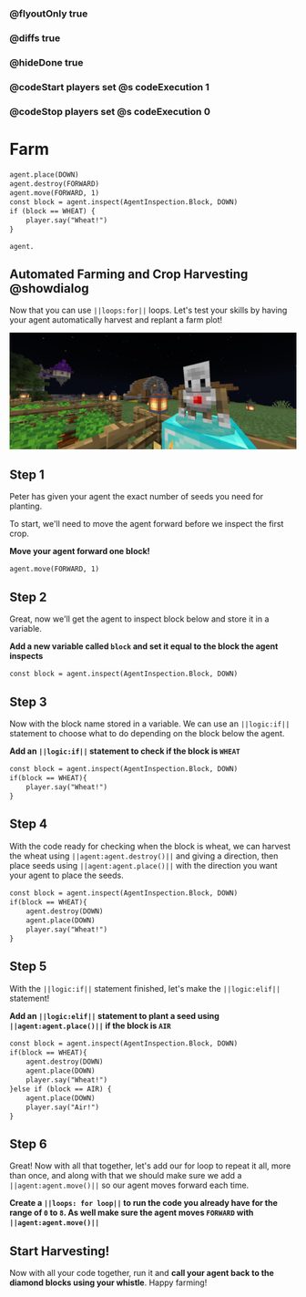 ### @flyoutOnly true
### @diffs true
### @hideDone true
### @codeStart players set @s codeExecution 1
### @codeStop players set @s codeExecution 0

# Farm

```ghost
agent.place(DOWN)
agent.destroy(FORWARD)
agent.move(FORWARD, 1)
const block = agent.inspect(AgentInspection.Block, DOWN)
if (block == WHEAT) {
    player.say("Wheat!")
}
```

```template
agent.
```

## Automated Farming and Crop Harvesting @showdialog

Now that you can use ``||loops:for||`` loops. Let's test your skills by having your agent automatically harvest and replant a farm plot!

![Cover image](https://raw.githubusercontent.com/CausewayDigital/Minecraft-EE-MakeCode/refs/heads/master/tutorials/python-islands/island-3/farm/cover.png)

## Step 1

Peter has given your agent the exact number of seeds you need for planting.

To start, we'll need to move the agent forward before we inspect the first crop.

**Move your agent forward one block!**

```spy
agent.move(FORWARD, 1)
```

## Step 2

Great, now we'll get the agent to inspect block below and store it in a variable.

**Add a new variable called `block` and set it equal to the block the agent inspects**

```spy
const block = agent.inspect(AgentInspection.Block, DOWN)
```

## Step 3

Now with the block name stored in a variable. We can use an ``||logic:if||`` statement to choose what to do depending on the block below the agent.

**Add an ``||logic:if||`` statement to check if the block is `WHEAT`**

```spy
const block = agent.inspect(AgentInspection.Block, DOWN)
if(block == WHEAT){
    player.say("Wheat!")
}
```

## Step 4

With the code ready for checking when the block is wheat, we can harvest the wheat using ``||agent:agent.destroy()||`` and giving a direction, then place seeds using ``||agent:agent.place()||`` with the direction you want your agent to place the seeds.

```spy
const block = agent.inspect(AgentInspection.Block, DOWN)
if(block == WHEAT){
    agent.destroy(DOWN)
    agent.place(DOWN)
    player.say("Wheat!")
}
```

## Step 5

With the ``||logic:if||`` statement finished, let's make the ``||logic:elif||`` statement!

**Add an ``||logic:elif||`` statement to plant a seed using ``||agent:agent.place()||`` if the block is `AIR`**

```spy
const block = agent.inspect(AgentInspection.Block, DOWN)
if(block == WHEAT){
    agent.destroy(DOWN)
    agent.place(DOWN)
    player.say("Wheat!")
}else if (block == AIR) {
    agent.place(DOWN)
    player.say("Air!")
}
```

## Step 6

Great! Now with all that together, let's add our for loop to repeat it all, more than once, and along with that we should make sure we add a ``||agent:agent.move()||`` so our agent moves forward each time.

**Create a ``||loops: for loop||`` to run the code you already have for the range of `0` to `8`. As well make sure the agent moves `FORWARD` with ``||agent:agent.move()||``**

## Start Harvesting!

Now with all your code together, run it and **call your agent back to the diamond blocks using your whistle**. Happy farming!
